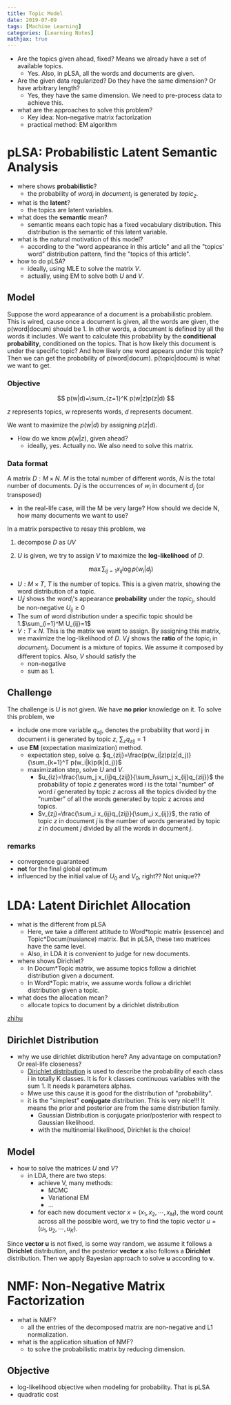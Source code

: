 ```yaml
---
title: Topic Model
date: 2019-07-09
tags: [Machine Learning]
categories: [Learning Notes]
mathjax: true
---
```

- Are the topics given ahead, fixed? Means we already have a set of available topics.
  - Yes. Also, in pLSA, all the words and documents are given.
- Are the given data regularized? Do they have the same dimension? Or have arbitrary length?
  - Yes, they have the same dimension. We need to pre-process data to achieve this.
- what are the approaches to solve this problem?
  - Key idea: Non-negative matrix factorization
  - practical method: EM algorithm
# pLSA: Probabilistic Latent Semantic Analysis
- where shows **probabilistic**?
  - the probability of $word_j$ in $document_i$ is generated by $topic_z$.
- what is the **latent**?
	- the topics are latent variables.
- what does the **semantic** mean?
	- semantic means each topic has a fixed vocabulary distribution. This distribution is the semantic of this latent variable.
- what is the natural motivation of this model?
	- according to the "word appearance in this article" and all the "topics' word" distribution pattern, find the "topics of this article".
- how to do pLSA?
  - ideally, using MLE to solve the matrix $V$.
  - actually, using EM to solve both $U$ and $V$.

## Model
Suppose the word appearance of a document is a probabilistic problem. This is wired, cause once a document is given, all the words are given, the p(word|docum) should be 1. In other words, a document is defined by all the words it includes.
We want to calculate this probability by the **conditional probability**, conditioned on the topics. That is how likely this document is under the specific topic? And how likely one word appears under this topic? Then we can get the probability of p(word|docum). p(topic|docum) is what we want to get.
### Objective
$$
p(w|d)=\sum_{z=1}^K p(w|z)p(z|d)
$$

$z$ represents topics, $w$ represents words, $d$ represents document.

We want to maximize the $p(w|d)$ by assigning $p(z|d)$.

- How do we know $p(w|z)$, given ahead?
  - ideally, yes. Actually no. We also need to solve this matrix.

### Data format
A matrix $D: M\times N$. $M$ is the total number of different words, $N$ is the total number of documents. $D_ij$ is the occurrences of $w_i$ in document $d_j$ (or transposed)

- in the real-life case, will the M be very large? How should we decide N, how many documents we want to use?

In a matrix perspective to resay this problem, we 

1. decompose $D$ as $UV$

2. $U$ is given, we try to assign $V$ to maximize the **log-likelihood** of $D$.

   $$
   \max\sum_{ij=1}x_{ij}\log p(w_i|d_j)
   $$

-  $U: M\times T$,  $T$ is the number of topics. This is a given matrix, showing the word distribution of a topic. 
  - $U_ij$ shows the $word_i$'s appearance **probability** under the $topic_j$, should be non-negative $U_{ij}\geq 0$
  - The sum of word distribution under a specific topic should be 1.$\sum_{i=1}^M U_{ij}=1$
- $V: T\times N$. This is the matrix we want to assign. By assigning this matrix, we maximize the log-likelihood of $D$. $V_ij$ shows the **ratio** of the $topic_i$ in $document_j$. Document is a mixture of topics. We assume it composed by different topics.  Also, $V$ should satisfy the 
  - non-negative
  - sum as 1.

## Challenge

The challenge is $U$ is not given. We have **no prior** knowledge on it. To solve this problem, we 

- include one more variable $q_{zij}$, denotes the probability that word j in document i is generated by topic $z$, $\sum_z q_{zij}=1$ 
- use **EM** (expectation maximization) method.
  - expectation step, solve $q$.  $q_{zij}=\frac{p(w_i|z)p(z|d_j)}{\sum_{k=1}^T p(w_i|k)p(k|d_j)}$
  - maximization step, solve $U$ and $V$. 
    - $u_{iz}=\frac{\sum_j x_{ij}q_{zij}}{\sum_i\sum_j x_{ij}q_{zij}}$ the probability of topic $z$ generates word $i$ is the total "number" of word $i$ generated by topic $z$ across all the topics divided by the "number" of all the words generated by topic z across  and topics.
    - $v_{zj}=\frac{\sum_i x_{ij}q_{zij}}{\sum_i x_{ij}}$, the ratio of topic $z$ in document $j$ is the number of words generated by topic $z$ in document $j$ divided by all the words in document $j$.

### remarks
- convergence guaranteed
- **not** for the final global optimum
- influenced by the initial value of $U_0$ and $V_0$, right?? Not unique??

# LDA: Latent Dirichlet Allocation

- what is the different from pLSA
	- Here, we take a different attitude to Word\*topic matrix (essence) and Topic\*Docum(nusiance) matrix.  But in pLSA, these two matrices have the same level.
	- Also, in LDA it is convenient to judge for new documents.
- where shows Dirichlet?
	- In Docum\*Topic matrix, we assume topics follow a dirichlet distribution given a document.
	- In Word*Topic matrix, we assume words follow a dirichlet distribution given a topic.
- what does the allocation mean?
	- allocate topics to document by a dirichlet distribution

[zhihu](https://zhuanlan.zhihu.com/p/31470216)

## Dirichlet Distribution
- why we use dirichlet distribution here? Any advantage on computation? Or real-life closeness?
	- [Dirichlet distribution](https://zh.wikipedia.org/wiki/%E7%8B%84%E5%88%A9%E5%85%8B%E9%9B%B7%E5%88%86%E5%B8%83) is used to describe the probability of each class i in totally K classes. It is for k classes continuous variables with the sum 1. It needs k parameters alphas.
	- Mwe use this cause it is good for the distribution of "probability".
	- it is the "simplest" **conjugate** distribution. This is very nice!!! It means the prior and posterior are from the same distribution family.
	  - Gaussian Distribution is conjugate prior/posterior with respect to Gaussian likelihood.
	  - with the multinomial likelihood, Dirichlet is the choice!

## Model
- how to solve the matrices $U$ and $V$?
  - in LDA, there are two steps: 
    - achieve V, many methods:
    	- MCMC
    	- Variational EM
    	- ...
    - for each new document vector $x = (x_1,x_2,\cdots, x_M)$, the word count across all the possible word, we try to find the topic vector $u=(u_1, u_2, \cdots, u_K)$.

Since **vector u** is not fixed, is some way random, we assume it follows a **Dirichlet** distribution, and the posterior **vector x** also follows a **Dirichlet** distribution. Then we apply Bayesian approach to solve **u** according to **v**.

# NMF: Non-Negative Matrix Factorization
- what is NMF?
	- all the entries of the decomposed matrix are non-negative and L1 normalization.
- what is the application situation of NMF?
	- to solve the probabilistic matrix by reducing dimension.
## Objective
- log-likelihood objective when modeling for probability. That is pLSA
- quadratic cost

